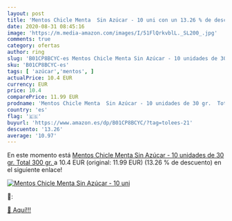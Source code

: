 ```yaml
---
layout: post
title: 'Mentos Chicle Menta  Sin Azúcar - 10 uni con un 13.26 % de descuento'
date: 2020-08-31 08:45:16
image: 'https://m.media-amazon.com/images/I/51FlQrkvblL._SL200_.jpg'
comments: true
category: ofertas
author: ring
slug: 'B01CP8BCYC-es Mentos Chicle Menta Sin Azúcar - 10 unidades de 30 gr....'
sku: 'B01CP8BCYC-es'
tags: [ 'azúcar','mentos', ]
actualPrice: 10.4 EUR
currency: EUR
price: 10.4
comparePrice: 11.99 EUR
prodname: 'Mentos Chicle Menta  Sin Azúcar - 10 unidades de 30 gr.  Total 300 gr. '
country: 'es'
flag: '🇪🇸'
buyurl: 'https://www.amazon.es/dp/B01CP8BCYC/?tag=tolees-21'
descuento: '13.26'
average: '10.97'
---
```


En este momento está [Mentos Chicle Menta  Sin Azúcar - 10 unidades de 30 gr.  Total 300 gr. ](https://www.amazon.es/dp/B01CP8BCYC/?tag=tolees-21) a 10.4 EUR (original: 11.99 EUR) (13.26 %  de descuento) en el siguiente enlace!

[![Mentos Chicle Menta  Sin Azúcar - 10 uni](https://m.media-amazon.com/images/I/51FlQrkvblL._SL200_.jpg)](https://www.amazon.es/dp/B01CP8BCYC/?tag=tolees-21)

🔎:


[🛒 Aquí!!!](https://www.amazon.es/dp/B01CP8BCYC/?tag=tolees-21)
